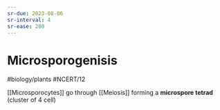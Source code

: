 ```yaml
---
sr-due: 2023-08-06
sr-interval: 4
sr-ease: 280
---
```


# Microsporogenisis
#biology/plants #NCERT/12 

[[Microsporocytes]] go through [[Meiosis]] forming a **microspore tetrad** (cluster of 4 cell) 
